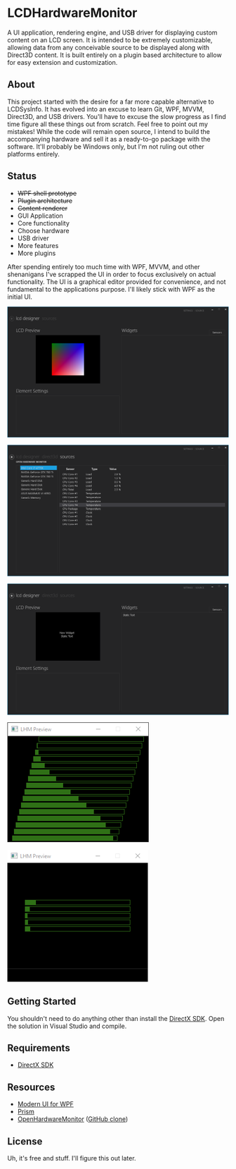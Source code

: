 # LCDHardwareMonitor
A UI application, rendering engine, and USB driver for displaying custom content on an LCD screen. It is intended to be extremely customizable, allowing data from any conceivable source to be displayed along with Direct3D content. It is built entirely on a plugin based architecture to allow for easy extension and customization.

## About
This project started with the desire for a far more capable alternative to LCDSysInfo. It has evolved into an excuse to learn Git, WPF, MVVM, Direct3D, and USB drivers. You'll have to excuse the slow progress as I find time figure all these things out from scratch. Feel free to point out my mistakes! While the code will remain open source, I intend to build the accompanying hardware and sell it as a ready-to-go package with the software. It'll probably be Windows only, but I'm not ruling out other platforms entirely.

## Status
* ~~WPF shell prototype~~
* ~~Plugin architecture~~
* ~~Content renderer~~
* GUI Application
* Core functionality
* Choose hardware
* USB driver
* More features
* More plugins

After spending entirely too much time with WPF, MVVM, and other shenanigans I've scrapped the UI in order to focus exclusively on actual functionality. The UI is a graphical editor provided for convenience, and not fundamental to the applications purpose. I'll likely stick with WPF as the initial UI.

![Renderer Preview](doc/progress/LCD%20Hardware%20Monitor%2006%20-%20Renderer%20In%20WPF.png)

![Source Layout](doc/progress/LCD%20Hardware%20Monitor%2001%20-%20Source%20Layout.png)

![Designer Layout](doc/progress/LCD%20Hardware%20Monitor%2000%20-%20Designer%20Layout.png)

![Widget Progress](doc/progress/LCD%20Hardware%20Monitor%2010%20-%20Widgets%20For%20Days.gif)

![Sensor Progress](doc/progress/LCD%20Hardware%20Monitor%2012%20-%20Actual%20Data.gif)

## Getting Started
You shouldn't need to do anything other than install the [DirectX SDK](https://www.microsoft.com/en-us/download/details.aspx?id=6812). Open the solution in Visual Studio and compile.

## Requirements
* [DirectX SDK](https://www.microsoft.com/en-us/download/details.aspx?id=6812)

## Resources
* [Modern UI for WPF](https://github.com/firstfloorsoftware/mui)
* [Prism](https://msdn.microsoft.com/en-us/library/gg406140.aspx)
* [OpenHardwareMonitor](http://openhardwaremonitor.org/) ([GitHub clone](https://github.com/Sycobob/OpenHardwareMonitor))

## License
Uh, it's free and stuff. I'll figure this out later.
